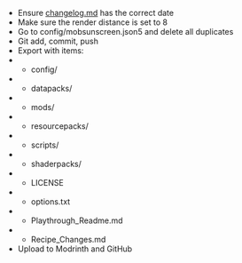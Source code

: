 - Ensure [changelog.md](changelog.md) has the correct date
- Make sure the render distance is set to 8
- Go to config/mobsunscreen.json5 and delete all duplicates
- Git add, commit, push
- Export with items:
- - config/
- - datapacks/
- - mods/
- - resourcepacks/
- - scripts/
- - shaderpacks/
- - LICENSE
- - options.txt
- - Playthrough_Readme.md
- - Recipe_Changes.md
- Upload to Modrinth and GitHub
